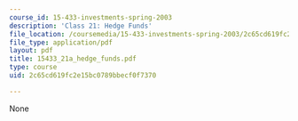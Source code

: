 ```yaml
---
course_id: 15-433-investments-spring-2003
description: 'Class 21: Hedge Funds'
file_location: /coursemedia/15-433-investments-spring-2003/2c65cd619fc2e15bc0789bbecf0f7370_15433_21a_hedge_funds.pdf
file_type: application/pdf
layout: pdf
title: 15433_21a_hedge_funds.pdf
type: course
uid: 2c65cd619fc2e15bc0789bbecf0f7370

---
```

None